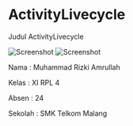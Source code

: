# ActivityLivecycle

Judul ActivityLivecycle

![Screenshot](https://cloud.githubusercontent.com/assets/22188487/19440880/c4f8a914-94ad-11e6-9fb2-1c36599ecc33.JPG)
![Screenshot](https://cloud.githubusercontent.com/assets/22188487/19440881/c51bcd72-94ad-11e6-9108-d33b094cb884.JPG)

Nama  : Muhammad Rizki Amrullah

Kelas : XI RPL 4

Absen : 24

Sekolah : SMK Telkom Malang
